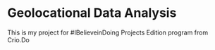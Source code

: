 # Geolocational Data Analysis

This is my project for #IBelieveinDoing Projects Edition program from Crio.Do
